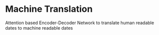 # Machine Translation
 Attention based Encoder-Decoder Network to translate human readable dates to machine readable dates
